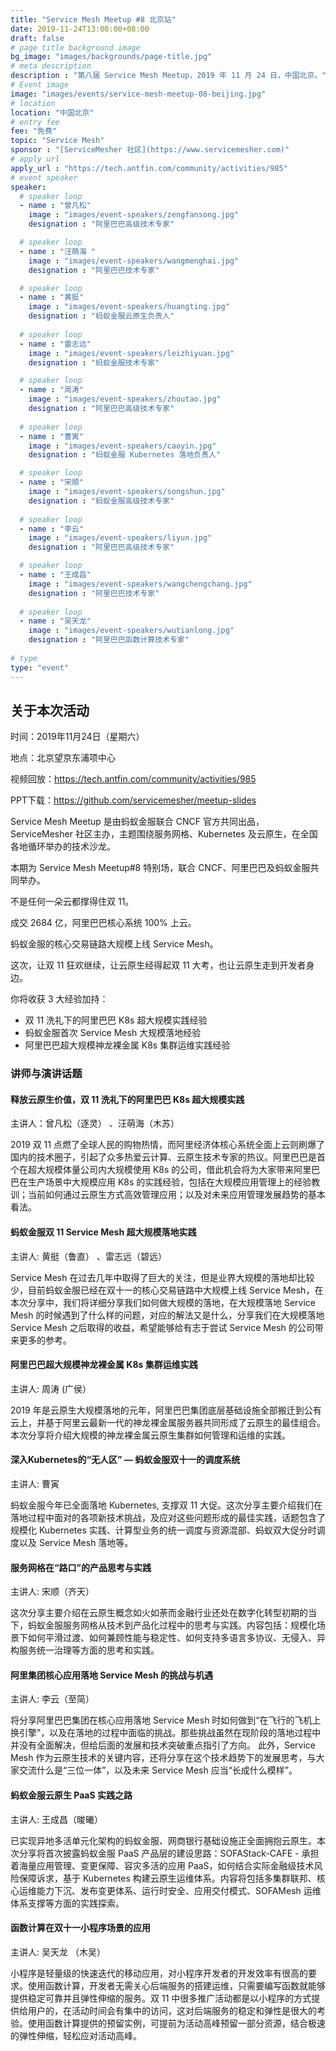 ```yaml
---
title: "Service Mesh Meetup #8 北京站"
date: 2019-11-24T13:00:00+08:00
draft: false
# page title background image
bg_image: "images/backgrounds/page-title.jpg"
# meta description
description : "第八届 Service Mesh Meetup，2019 年 11 月 24 日，中国北京。"
# Event image
image: "images/events/service-mesh-meetup-08-beijing.jpg"
# location
location: "中国北京"
# entry fee
fee: "免费"
topic: "Service Mesh"
sponsor : "[ServiceMesher 社区](https://www.servicemesher.com)"
# apply url
apply_url : "https://tech.antfin.com/community/activities/985"
# event speaker
speaker:
  # speaker loop
  - name : "曾凡松"
    image : "images/event-speakers/zengfansong.jpg"
    designation : "阿里巴巴高级技术专家"

  # speaker loop
  - name : "汪萌海 "
    image : "images/event-speakers/wangmenghai.jpg"
    designation : "阿里巴巴技术专家"

  # speaker loop
  - name : "黄挺"
    image : "images/event-speakers/huangting.jpg"
    designation : "蚂蚁金服云原生负责人"
    
  # speaker loop
  - name : "雷志远"
    image : "images/event-speakers/leizhiyuan.jpg"
    designation : "蚂蚁金服技术专家"

  # speaker loop
  - name : "周涛"
    image : "images/event-speakers/zhoutao.jpg"
    designation : "阿里巴巴高级技术专家"
    
  # speaker loop
  - name : "曹寅"
    image : "images/event-speakers/caoyin.jpg"
    designation : "蚂蚁金服 Kubernetes 落地负责人"

  # speaker loop
  - name : "宋顺"
    image : "images/event-speakers/songshun.jpg"
    designation : "蚂蚁金服高级技术专家"
    
  # speaker loop
  - name : "李云"
    image : "images/event-speakers/liyun.jpg"
    designation : "阿里巴巴高级技术专家"

  # speaker loop
  - name : "王成昌"
    image : "images/event-speakers/wangchengchang.jpg"
    designation : "阿里巴巴技术专家"
    
  # speaker loop
  - name : "吴天龙"
    image : "images/event-speakers/wutianlong.jpg"
    designation : "阿里巴巴函数计算技术专家"
    
# type
type: "event"
---
```


## 关于本次活动

时间：2019年11月24日（星期六）

地点：北京望京东浦项中心

视频回放：https://tech.antfin.com/community/activities/985

PPT下载：https://github.com/servicemesher/meetup-slides

Service Mesh Meetup 是由蚂蚁金服联合 CNCF 官方共同出品，ServiceMesher 社区主办，主题围绕服务网格、Kubernetes 及云原生，在全国各地循环举办的技术沙龙。

本期为 Service Mesh Meetup#8 特别场，联合 CNCF、阿里巴巴及蚂蚁金服共同举办。

不是任何一朵云都撑得住双 11。

成交 2684 亿，阿里巴巴核心系统 100% 上云。

蚂蚁金服的核心交易链路大规模上线 Service Mesh。

这次，让双 11 狂欢继续，让云原生经得起双 11 大考，也让云原生走到开发者身边。

你将收获 3 大经验加持：

- 双 11 洗礼下的阿里巴巴 K8s 超大规模实践经验
- 蚂蚁金服首次 Service Mesh 大规模落地经验
- 阿里巴巴超大规模神龙裸金属 K8s 集群运维实践经验

### 讲师与演讲话题

#### 释放云原生价值，双 11 洗礼下的阿里巴巴 K8s 超大规模实践

主讲人：曾凡松（逐灵） 、汪萌海（木苏） 

2019 双 11 点燃了全球人民的购物热情，而阿里经济体核心系统全面上云则刷爆了国内的技术圈子，引起了众多热爱云计算、云原生技术专家的热议。阿里巴巴是首个在超大规模体量公司内大规模使用 K8s 的公司，借此机会将为大家带来阿里巴巴在生产场景中大规模应用 K8s 的实践经验，包括在大规模应用管理上的经验教训；当前如何通过云原生方式高效管理应用；以及对未来应用管理发展趋势的基本看法。

#### 蚂蚁金服双 11 Service Mesh 超大规模落地实践

主讲人: 黄挺（鲁直） 、雷志远（碧远） 

Service Mesh 在过去几年中取得了巨大的关注，但是业界大规模的落地却比较少，目前蚂蚁金服已经在双十一的核心交易链路中大规模上线 Service Mesh，在本次分享中，我们将详细分享我们如何做大规模的落地，在大规模落地 Service Mesh 的时候遇到了什么样的问题，对应的解法又是什么，分享我们在大规模落地 Service Mesh 之后取得的收益，希望能够给有志于尝试 Service Mesh 的公司带来更多的参考。

#### 阿里巴巴超大规模神龙裸金属 K8s 集群运维实践

主讲人: 周涛 (广侯） 

2019 年是云原生大规模落地的元年，阿里巴巴集团底层基础设施全部搬迁到公有云上，并基于阿里云最新一代的神龙裸金属服务器共同形成了云原生的最佳组合。本次分享将介绍大规模的神龙裸金属云原生集群如何管理和运维的实践。

#### 深入Kubernetes的“无人区” — 蚂蚁金服双十一的调度系统

主讲人: 曹寅 

蚂蚁金服今年已全面落地 Kubernetes, 支撑双 11 大促。这次分享主要介绍我们在落地过程中面对的各项新技术挑战，及应对这些问题形成的最佳实践，话题包含了规模化 Kubernetes 实践、计算型业务的统一调度与资源混部、蚂蚁双大促分时调度以及 Service Mesh 落地等。

#### 服务网格在“路口”的产品思考与实践

主讲人: 宋顺（齐天） 

这次分享主要介绍在云原生概念如火如荼而金融行业还处在数字化转型初期的当下，蚂蚁金服服务网格从技术到产品化过程中的思考与实践。内容包括：规模化场景下如何平滑过渡、如何兼顾性能与稳定性、如何支持多语言多协议、无侵入、异构服务统一治理等方面的思考和实践。

#### 阿里集团核心应用落地 Service Mesh 的挑战与机遇

主讲人: 李云（至简） 

将分享阿里巴巴集团在核心应用落地 Service Mesh 时如何做到“在飞行的飞机上换引擎”，以及在落地的过程中面临的挑战。那些挑战虽然在现阶段的落地过程中并没有全面解决，但给后面的发展和技术突破重点指引了方向。 此外，Service Mesh 作为云原生技术的关键内容，还将分享在这个技术趋势下的发展思考，与大家交流什么是“三位一体”，以及未来 Service Mesh 应当“长成什么模样”。

####  蚂蚁金服云原生 PaaS 实践之路

主讲人: 王成昌（晙曦） 

已实现异地多活单元化架构的蚂蚁金服、网商银行基础设施正全面拥抱云原生。本次分享将首次披露蚂蚁金服 PaaS 产品层的建设思路：SOFAStack-CAFE - 承担着海量应用管理、变更保障、容灾多活的应用 PaaS，如何结合实际金融级技术风险保障诉求，基于 Kubernetes 构建云原生运维体系。内容将包括多集群联邦、核心运维能力下沉、发布变更体系、运行时安全、应用交付模式、SOFAMesh 运维体系支撑等方面的实践探索。

#### 函数计算在双十一小程序场景的应用

主讲人: 吴天龙 （木吴） 

小程序是轻量级的快速迭代的移动应用，对小程序开发者的开发效率有很高的要求。使用函数计算，开发者无需关心后端服务的搭建运维，只需要编写函数就能够提供稳定可靠并且弹性伸缩的服务。双 11 中很多推广活动都是以小程序的方式提供给用户的，在活动时间会有集中的访问，这对后端服务的稳定和弹性是很大的考验。使用函数计算提供的预留实例，可提前为活动高峰预留一部分资源，结合极速的弹性伸缩，轻松应对活动高峰。
